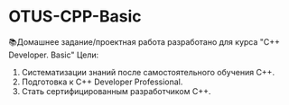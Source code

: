 # OTUS-CPP-Basic
📚Домашнее задание/проектная работа разработано для курса "C++ Developer. Basic"
Цели:
1. Систематизации знаний после самостоятельного обучения С++.
2. Подготовка к  C++ Developer Professional.
3. Стать сертифицированным разработчиком С++.
